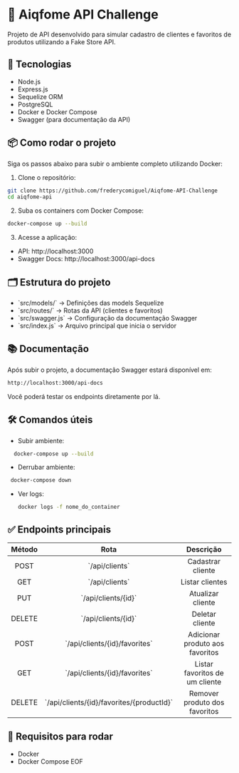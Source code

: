 # 🛒 Aiqfome API Challenge

Projeto de API desenvolvido para simular cadastro de clientes e favoritos de produtos utilizando a Fake Store API.

## 🚀 Tecnologias

- Node.js
- Express.js
- Sequelize ORM
- PostgreSQL
- Docker e Docker Compose
- Swagger (para documentação da API)

## 📦 Como rodar o projeto

Siga os passos abaixo para subir o ambiente completo utilizando Docker:

1. Clone o repositório:

```bash
git clone https://github.com/frederycomiguel/Aiqfome-API-Challenge
cd aiqfome-api
```

2. Suba os containers com Docker Compose:

```bash
docker-compose up --build
```

3. Acesse a aplicação:

- API: http://localhost:3000
- Swagger Docs: http://localhost:3000/api-docs

## 🗂 Estrutura do projeto

- \`src/models/\` → Definições das models Sequelize
- \`src/routes/\` → Rotas da API (clientes e favoritos)
- \`src/swagger.js\` → Configuração da documentação Swagger
- \`src/index.js\` → Arquivo principal que inicia o servidor

## 📚 Documentação

Após subir o projeto, a documentação Swagger estará disponível em:

```bash
http://localhost:3000/api-docs
```

Você poderá testar os endpoints diretamente por lá.

## 🛠️ Comandos úteis

- Subir ambiente:
```bash
  docker-compose up --build
  ```
- Derrubar ambiente:
 ```bash
  docker-compose down
 ```
- Ver logs:
  ```bash
  docker logs -f nome_do_container
  ```

## ✅ Endpoints principais

| Método | Rota                                   | Descrição                         |
|:------:|:--------------------------------------:|:---------------------------------:|
| POST   | \`/api/clients\`                       | Cadastrar cliente                 |
| GET    | \`/api/clients\`                       | Listar clientes                   |
| PUT    | \`/api/clients/{id}\`                  | Atualizar cliente                 |
| DELETE | \`/api/clients/{id}\`                  | Deletar cliente                   |
| POST   | \`/api/clients/{id}/favorites\`         | Adicionar produto aos favoritos   |
| GET    | \`/api/clients/{id}/favorites\`         | Listar favoritos de um cliente    |
| DELETE | \`/api/clients/{id}/favorites/{productId}\` | Remover produto dos favoritos |

## 🐳 Requisitos para rodar

- Docker
- Docker Compose
  EOF
